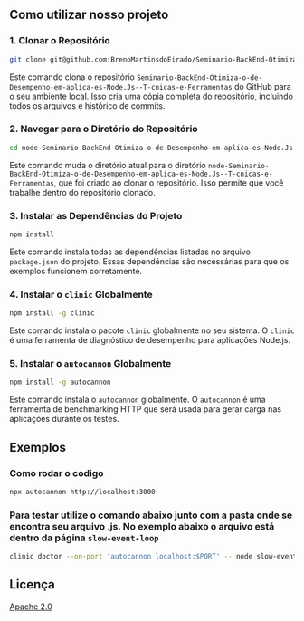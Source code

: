 ## Como utilizar nosso projeto


### 1. Clonar o Repositório

```bash
git clone git@github.com:BrenoMartinsdoEirado/Seminario-BackEnd-Otimiza-o-de-Desempenho-em-aplica-es-Node.Js--T-cnicas-e-Ferramentas.git

```

Este comando clona o repositório  `Seminario-BackEnd-Otimiza-o-de-Desempenho-em-aplica-es-Node.Js--T-cnicas-e-Ferramentas`  do GitHub para o seu ambiente local. Isso cria uma cópia completa do repositório, incluindo todos os arquivos e histórico de commits.

### 2. Navegar para o Diretório do Repositório

```bash
cd node-Seminario-BackEnd-Otimiza-o-de-Desempenho-em-aplica-es-Node.Js--T-cnicas-e-Ferramentas

```

Este comando muda o diretório atual para o diretório  `node-Seminario-BackEnd-Otimiza-o-de-Desempenho-em-aplica-es-Node.Js--T-cnicas-e-Ferramentas`, que foi criado ao clonar o repositório. Isso permite que você trabalhe dentro do repositório clonado.

### 3. Instalar as Dependências do Projeto

```bash
npm install

```

Este comando instala todas as dependências listadas no arquivo  `package.json`  do projeto. Essas dependências são necessárias para que os exemplos funcionem corretamente.

### 4. Instalar o  `clinic`  Globalmente

```bash
npm install -g clinic

```

Este comando instala o pacote  `clinic`  globalmente no seu sistema. O  `clinic`  é uma ferramenta de diagnóstico de desempenho para aplicações Node.js.

### 5. Instalar o  `autocannon`  Globalmente

```bash
npm install -g autocannon

```

Este comando instala o  `autocannon`  globalmente. O  `autocannon`  é uma ferramenta de benchmarking HTTP que será usada para gerar carga nas aplicações durante os testes.

## Exemplos

### Como rodar o codigo

```bash
npx autocannon http://localhost:3000

```
### Para testar utilize o comando abaixo junto com a pasta onde se encontra seu arquivo .js. No exemplo abaixo o arquivo está dentro da página `slow-event-loop`
```bash
clinic doctor --on-port 'autocannon localhost:$PORT' -- node slow-event-loop

```

 

## Licença

[Apache 2.0](<https://tldrlegal.com/license/apache-license-2.0-(apache-2.0)>)
